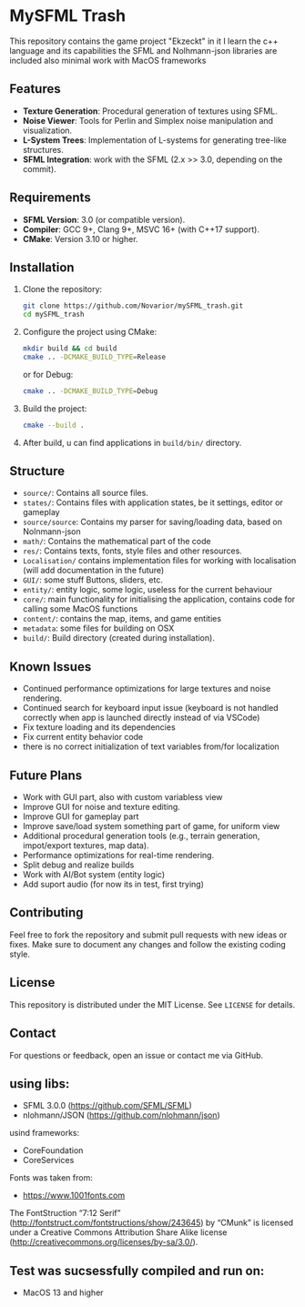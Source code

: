# MySFML Trash

This repository contains the game project "Ekzeckt"
in it I learn the c++ language and its capabilities
the SFML and Nolhmann-json libraries are included
also minimal work with MacOS frameworks

## Features

- **Texture Generation**: Procedural generation of textures using SFML.
- **Noise Viewer**: Tools for Perlin and Simplex noise manipulation and visualization.
- **L-System Trees**: Implementation of L-systems for generating tree-like structures.
- **SFML Integration**: work with  the SFML (2.x >> 3.0, depending on the commit).

## Requirements

- **SFML Version**: 3.0 (or compatible version).
- **Compiler**: GCC 9+, Clang 9+, MSVC 16+ (with C++17 support).
- **CMake**: Version 3.10 or higher.

## Installation

1. Clone the repository:
   ```bash
   git clone https://github.com/Novarior/mySFML_trash.git
   cd mySFML_trash
   ```

2. Configure the project using CMake:
   ```bash
   mkdir build && cd build
   cmake .. -DCMAKE_BUILD_TYPE=Release
   ```
   or for Debug:
   ```bash
   cmake .. -DCMAKE_BUILD_TYPE=Debug
   ```

3. Build the project:
   ```bash
   cmake --build .
   ```

4. After build, u can find applications in `build/bin/` directory.

## Structure

- `source/`: Contains all source files.
- `states/`: Contains files with application states, be it settings, editor or gameplay
- `source/source`: Contains my parser for saving/loading data, based on Nolnmann-json
- `math/`: Contains the mathematical part of the code
- `res/`: Contains texts, fonts, style files and other resources.
- `Localisation/` contains implementation files for working with localisation (will add documentation in the future)
- `GUI/`: some stuff Buttons, sliders, etc.
- `entity/`: entity logic, some logic, useless for the current behaviour
- `core/`: main functionality for initialising the application, contains code for calling some MacOS functions
- `content/`: contains the map, items, and game entities
- `metadata`: some files for building on OSX
- `build/`: Build directory (created during installation).



## Known Issues

- Continued performance optimizations for large textures and noise rendering.
- Continued search for keyboard input issue
(keyboard is not handled correctly when app is launched directly instead of via VSCode)
- Fix texture loading and its dependencies
- Fix current entity behavior code
- there is no correct initialization of text variables from/for localization

## Future Plans

- Work with GUI part, also with custom variabless view
- Improve GUI for noise and texture editing. 
- Improve GUI for gameplay part
- Improve save/load system something part of game, for uniform view 
- Additional procedural generation tools (e.g., terrain generation, impot/export textures, map data).
- Performance optimizations for real-time rendering.
- Split debug and realize builds
- Work with AI/Bot system (entity logic)
- Add suport audio (for now its in test, first trying)

## Contributing

Feel free to fork the repository and submit pull requests with new ideas or fixes. Make sure to document any changes and follow the existing coding style.

## License

This repository is distributed under the MIT License. See `LICENSE` for details.

## Contact

For questions or feedback, open an issue or contact me via GitHub.



## using libs:
- SFML 3.0.0 (https://github.com/SFML/SFML)
- nlohmann/JSON (https://github.com/nlohmann/json)

usind frameworks:
- CoreFoundation
- CoreServices

Fonts was taken from:
- https://www.1001fonts.com

The FontStruction “7:12 Serif”
(http://fontstruct.com/fontstructions/show/243645) by “CMunk” is licensed
under a Creative Commons Attribution Share Alike license
(http://creativecommons.org/licenses/by-sa/3.0/).

## Test was sucsessfully compiled and run on:
-  MacOS 13 and higher